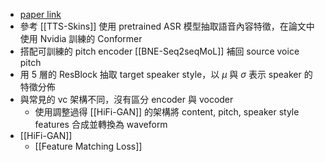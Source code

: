 - [paper link](https://arxiv.org/abs/2203.16937)
- 參考 [[TTS-Skins]] 使用 pretrained ASR 模型抽取語音內容特徵，在論文中使用 Nvidia 訓練的 Conformer
- 搭配可訓練的 pitch encoder [[BNE-Seq2seqMoL]] 補回 source voice pitch
- 用 5 層的 ResBlock 抽取 target speaker style，以 $\mu$ 與 $\sigma$ 表示 speaker 的特徵分佈
- 與常見的 vc 架構不同，沒有區分 encoder 與 vocoder
	- 使用調整過得 [[HiFi-GAN]] 的架構將 content, pitch, speaker style features 合成並轉換為 waveform
- [[HiFi-GAN]]
	- [[Feature Matching Loss]]